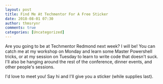 ```yaml
---
layout: post
title: Find Me At Techmentor For A Free Sticker
date: 2018-08-01 07:30
author: thmsrynr
comments: true
categories: [Uncategorized]
---
```

Are you going to be at Techmentor Redmond next week? I will be! You can catch me at my workshop on Monday and learn some Master Powershell tricks, or at my session on Tuesday to learn to write code that doesn't suck. I'll also be hanging around the rest of the conference, dinner events, and other people's sessions.



I'd love to meet you! Say hi and I'll give you a sticker (while supplies last).
